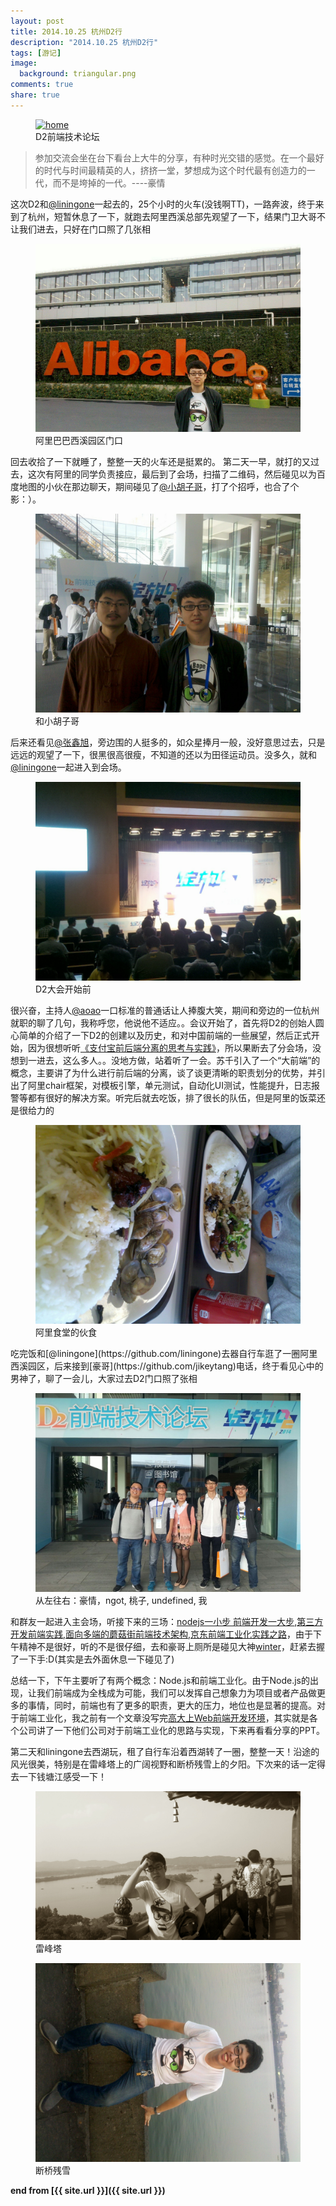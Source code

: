 ```yaml
---
layout: post
title: 2014.10.25 杭州D2行
description: "2014.10.25 杭州D2行"
tags: [游记]
image:
  background: triangular.png
comments: true
share: true
---
```


<figure>
	<a href="https://github.com/soulteary/Get-D2-2014-Ticket/raw/master/assets/img/figure.png">
		<img src="https://github.com/soulteary/Get-D2-2014-Ticket/raw/master/assets/img/figure.png" alt="home" />
	</a>
	<figcaption>D2前端技术论坛</figcaption>
</figure>

>参加交流会坐在台下看台上大牛的分享，有种时光交错的感觉。在一个最好的时代与时间最精英的人，挤挤一堂，梦想成为这个时代最有创造力的一代，而不是垮掉的一代。----豪情 
	
这次D2和[@liningone](https://github.com/liningone)一起去的，25个小时的火车(没钱啊TT)，一路奔波，终于来到了杭州，短暂休息了一下，就跑去阿里西溪总部先观望了一下，结果门卫大哥不让我们进去，只好在门口照了几张相
<figure>
	<a href="/images/2014-10-d2-albb.jpg">
		<img src="/images/2014-10-d2-albb.jpg" alt="home" />
	</a>
	<figcaption>阿里巴巴西溪园区门口</figcaption>
</figure>

<!--more-->

回去收拾了一下就睡了，整整一天的火车还是挺累的。
第二天一早，就打的又过去，这次有阿里的同学负责接应，最后到了会场，扫描了二维码，然后碰见以为百度地图的小伙在那边聊天，期间碰见了[@小胡子哥](https://github.com/barretlee)，打了个招呼，也合了个影：）。

<figure>
	<a href="/images/2014-10-d2-xiaohuzi.jpg">
		<img src="/images/2014-10-d2-xiaohuzi.jpg" alt="home" />
	</a>
	<figcaption>和小胡子哥</figcaption>
</figure>

后来还看见[@张鑫旭](http://www.zhangxinxu.com/wordpress/)，旁边围的人挺多的，如众星捧月一般，没好意思过去，只是远远的观望了一下，很黑很高很瘦，不知道的还以为田径运动员。没多久，就和[@liningone](https://github.com/liningone)一起进入到会场。
<figure>
	<a href="/images/2014-10-d2-dahui.jpg">
		<img src="/images/2014-10-d2-dahui.jpg" alt="home" />
	</a>
	<figcaption>D2大会开始前</figcaption>
</figure>

很兴奋，主持人[@aoao](http://weibo.com/aoaoing?topnav=1&wvr=6&topsug=1)一口标准的普通话让人捧腹大笑，期间和旁边的一位杭州就职的聊了几句，我称呼您，他说他不适应。。会议开始了，首先将D2的创始人圆心简单的介绍了一下D2的创建以及历史，和对中国前端的一些展望，然后正式开始，因为很想听听[《支付宝前后端分离的思考与实践》](http://vdisk.weibo.com/s/C30SUspJtfe1v)，所以果断去了分会场，没想到一进去，这么多人。。没地方做，站着听了一会。苏千引入了一个“大前端”的概念，主要讲了为什么进行前后端的分离，谈了谈更清晰的职责划分的优势，并引出了阿里chair框架，对模板引擎，单元测试，自动化UI测试，性能提升，日志报警等都有很好的解决方案。听完后就去吃饭，排了很长的队伍，但是阿里的饭菜还是很给力的
<figure>
	<a href="/images/2014-10-d2-shitang.jpg">
		<img src="/images/2014-10-d2-shitang.jpg" alt="home" />
	</a>
	<figcaption>阿里食堂的伙食</figcaption>
</figure>
吃完饭和[@liningone](https://github.com/liningone)去器自行车逛了一圈阿里西溪园区，后来接到[豪哥](https://github.com/jikeytang)电话，终于看见心中的男神了，聊了一会儿，大家过去D2门口照了张相
<figure>
	<a href="/images/2014-10-d2-haoqing.jpg">
		<img src="/images/2014-10-d2-haoqing.jpg" alt="home" />
	</a>
	<figcaption>从左往右：豪情，ngot, 桃子, undefined, 我</figcaption>
</figure>

和群友一起进入主会场，听接下来的三场：[nodejs一小步 前端开发一大步](http://vdisk.weibo.com/s/C30SUspJtfe4O),[第三方开发前端实践](http://vdisk.weibo.com/s/C30SUspJtfdhI),[面向多端的蘑菇街前端技术架构](http://vdisk.weibo.com/s/C30SUspJtfdi5),[京东前端工业化实践之路](http://vdisk.weibo.com/s/C30SUspJtf4sv)，由于下午精神不是很好，听的不是很仔细，去和豪哥上厕所是碰见大神[winter](http://weibo.com/wintercn?from=feed&loc=nickname)，赶紧去握了一下手:D(其实是去外面休息一下碰见了)

总结一下，下午主要听了有两个概念：Node.js和前端工业化。由于Node.js的出现，让我们前端成为全栈成为可能，我们可以发挥自己想象力为项目或者产品做更多的事情，同时，前端也有了更多的职责，更大的压力，地位也是显著的提高。对于前端工业化，我之前有一个文章没写完[高大上Web前端开发环境](http://www.hacke2.cn/web-development-process/)，其实就是各个公司讲了一下他们公司对于前端工业化的思路与实现，下来再看看分享的PPT。


第二天和liningone去西湖玩，租了自行车沿着西湖转了一圈，整整一天！沿途的风光很美，特别是在雷峰塔上的广阔视野和断桥残雪上的夕阳。下次来的话一定得去一下钱塘江感受一下！
<figure>
	<a href="/images/2014-10-d2-leifeng.jpg">
		<img src="/images/2014-10-d2-leifeng.jpg" alt="home" />
	</a>
	<figcaption>雷峰塔</figcaption>
</figure>

<figure>
	<a href="/images/2014-10-d2-duanqiao.jpg">
		<img src="/images/2014-10-d2-duanqiao.jpg" alt="home" />
	</a>
	<figcaption>断桥残雪</figcaption>
</figure>

**end from [{{ site.url }}]({{ site.url }})**